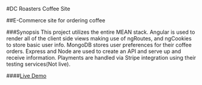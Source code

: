 #DC Roasters Coffee Site

##E-Commerce site for ordering coffee

###Synopsis
This project utilizes the entire MEAN stack.  Angular is used to render all of the client side views making use of ngRoutes, and ngCookies to store basic user info.  MongoDB stores user preferences for their coffee orders.  Express and Node are used to create an API and serve up and receive information.  Playments are handled via Stripe integration using their testing services(Not live).

####[Live Demo](http://www.jeremyhilliard.com/projects/coffee/index.html#/ "Coffee Site")

